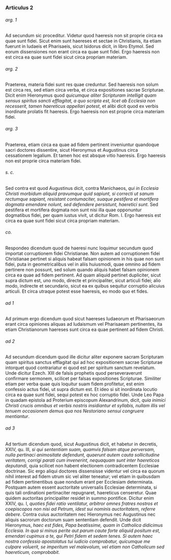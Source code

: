 ### Articulus 2

###### arg. 1
Ad secundum sic proceditur. Videtur quod haeresis non sit proprie circa ea quae sunt fidei. Sicut enim sunt haereses et sectae in Christianis, ita etiam fuerunt in Iudaeis et Pharisaeis, sicut Isidorus dicit, in libro Etymol. Sed eorum dissensiones non erant circa ea quae sunt fidei. Ergo haeresis non est circa ea quae sunt fidei sicut circa propriam materiam.

###### arg. 2
Praeterea, materia fidei sunt res quae creduntur. Sed haeresis non solum est circa res, sed etiam circa verba, et circa expositiones sacrae Scripturae. Dicit enim Hieronymus quod *quicumque aliter Scripturam intelligit quam sensus spiritus sancti efflagitat, a quo scripta est, licet ab Ecclesia non recesserit, tamen haereticus appellari potest*, et alibi dicit quod ex verbis inordinate prolatis fit haeresis. Ergo haeresis non est proprie circa materiam fidei.

###### arg. 3
Praeterea, etiam circa ea quae ad fidem pertinent inveniuntur quandoque sacri doctores dissentire, sicut Hieronymus et Augustinus circa cessationem legalium. Et tamen hoc est absque vitio haeresis. Ergo haeresis non est proprie circa materiam fidei.

###### s. c.
Sed contra est quod Augustinus dicit, contra Manichaeos, *qui in Ecclesia Christi morbidum aliquid pravumque quid sapiunt, si correcti ut sanum rectumque sapiant, resistant contumaciter, suaque pestifera et mortifera dogmata emendare nolunt, sed defendere persistunt, haeretici sunt*. Sed pestifera et mortifera dogmata non sunt nisi illa quae opponuntur dogmatibus fidei, per quam iustus vivit, ut dicitur Rom. I. Ergo haeresis est circa ea quae sunt fidei sicut circa propriam materiam.

###### co.
Respondeo dicendum quod de haeresi nunc loquimur secundum quod importat corruptionem fidei Christianae. Non autem ad corruptionem fidei Christianae pertinet si aliquis habeat falsam opinionem in his quae non sunt fidei, puta in geometricalibus vel in aliis huiusmodi, quae omnino ad fidem pertinere non possunt, sed solum quando aliquis habet falsam opinionem circa ea quae ad fidem pertinent. Ad quam aliquid pertinet dupliciter, sicut supra dictum est, uno modo, directe et principaliter, sicut articuli fidei; alio modo, indirecte et secundario, sicut ea ex quibus sequitur corruptio alicuius articuli. Et circa utraque potest esse haeresis, eo modo quo et fides.

###### ad 1
Ad primum ergo dicendum quod sicut haereses Iudaeorum et Pharisaeorum erant circa opiniones aliquas ad Iudaismum vel Pharisaeam pertinentes, ita etiam Christianorum haereses sunt circa ea quae pertinent ad fidem Christi.

###### ad 2
Ad secundum dicendum quod ille dicitur aliter exponere sacram Scripturam quam spiritus sanctus efflagitat qui ad hoc expositionem sacrae Scripturae intorquet quod contrariatur ei quod est per spiritum sanctum revelatum. Unde dicitur Ezech. XIII de falsis prophetis quod perseveraverunt confirmare sermonem, scilicet per falsas expositiones Scripturae. Similiter etiam per verba quae quis loquitur suam fidem profitetur, est enim confessio actus fidei, ut supra dictum est. Et ideo si sit inordinata locutio circa ea quae sunt fidei, sequi potest ex hoc corruptio fidei. Unde Leo Papa in quadam epistola ad Proterium episcopum Alexandrinum, dicit, *quia inimici Christi crucis omnibus et verbis nostris insidiantur et syllabis, nullam illis vel tenuem occasionem demus qua nos Nestoriano sensui congruere mentiantur*.

###### ad 3
Ad tertium dicendum quod, sicut Augustinus dicit, et habetur in decretis, XXIV, qu. III, *si qui sententiam suam, quamvis falsam atque perversam, nulla pertinaci animositate defendunt, quaerunt autem cauta sollicitudine veritatem, corrigi parati cum invenerint, nequaquam sunt inter haereticos deputandi*, quia scilicet non habent electionem contradicentem Ecclesiae doctrinae. Sic ergo aliqui doctores dissensisse videntur vel circa ea quorum nihil interest ad fidem utrum sic vel aliter teneatur; vel etiam in quibusdam ad fidem pertinentibus quae nondum erant per Ecclesiam determinata. Postquam autem essent auctoritate universalis Ecclesiae determinata, si quis tali ordinationi pertinaciter repugnaret, haereticus censeretur. Quae quidem auctoritas principaliter residet in summo pontifice. Dicitur enim XXIV, qu. I, *quoties fidei ratio ventilatur, arbitror omnes fratres nostros et coepiscopos non nisi ad Petrum, idest sui nominis auctoritatem, referre debere*. Contra cuius auctoritatem nec Hieronymus nec Augustinus nec aliquis sacrorum doctorum suam sententiam defendit. Unde dicit Hieronymus, *haec est fides, Papa beatissime, quam in Catholica didicimus Ecclesia. In qua si minus perite aut parum caute forte aliquid positum est, emendari cupimus a te, qui Petri fidem et sedem tenes. Si autem haec nostra confessio apostolatus tui iudicio comprobatur, quicumque me culpare voluerit, se imperitum vel malevolum, vel etiam non Catholicum sed haereticum, comprobabit*.

